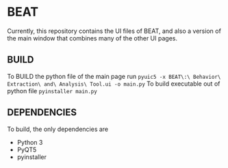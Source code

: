 # BEAT
Currently, this repository contains the UI files of BEAT, and also a version of the main window that combines many of the other UI pages.

## BUILD
To BUILD the python file of the main page run
`pyuic5 -x BEAT\:\ Behavior\ Extraction\ and\ Analysis\ Tool.ui -o main.py`
To build executable out of python file
`pyinstaller main.py`

## DEPENDENCIES
To build, the only dependencies are
* Python 3
* PyQT5
* pyinstaller
